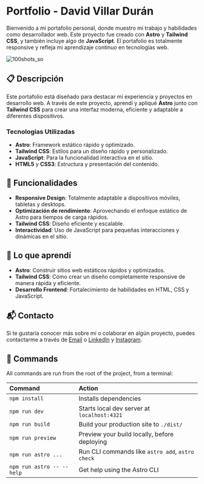 # Portfolio - David Villar Durán

Bienvenido a mi portafolio personal, donde muestro mi trabajo y habilidades como desarrollador web. Este proyecto fue creado con **Astro** y **Tailwind CSS**, y también incluye algo de **JavaScript**. El portafolio es totalmente responsive y refleja mi aprendizaje continuo en tecnologías web.

![100shots_so](https://raw.githubusercontent.com/davidvillard/porfolio-davidvillard/refs/heads/main/public/projects/svgl.webp)

## 📋 Descripción

Este portafolio está diseñado para destacar mi experiencia y proyectos en desarrollo web. A través de este proyecto, aprendí y apliqué **Astro** junto con **Tailwind CSS** para crear una interfaz moderna, eficiente y adaptable a diferentes dispositivos.

### Tecnologías Utilizadas

- **Astro**: Framework estático rápido y optimizado.
- **Tailwind CSS**: Estilos para un diseño rápido y personalizado.
- **JavaScript**: Para la funcionalidad interactiva en el sitio.
- **HTML5** y **CSS3**: Estructura y presentación del contenido.
  
## 🚀 Funcionalidades

- **Responsive Design**: Totalmente adaptable a dispositivos móviles, tabletas y desktops.
- **Optimización de rendimiento**: Aprovechando el enfoque estático de Astro para tiempos de carga rápidos.
- **Tailwind CSS**: Diseño eficiente y escalable.
- **Interactividad**: Uso de JavaScript para pequeñas interacciones y dinámicas en el sitio.

## 🌱 Lo que aprendí

- **Astro**: Construir sitios web estáticos rápidos y optimizados.
- **Tailwind CSS**: Cómo crear un diseño completamente responsive de manera rápida y eficiente.
- **Desarrollo Frontend**: Fortalecimiento de habilidades en HTML, CSS y JavaScript.

## 📬 Contacto

Si te gustaría conocer más sobre mí o colaborar en algún proyecto, puedes contactarme a través de [Email](mailto:davidvillard6@gmail.com)
 o [LinkedIn](https://www.linkedin.com/in/davidvillard/) y [Instagram](https://www.instagram.com/davidvillardd/).


## 🧞 Commands

All commands are run from the root of the project, from a terminal:

| Command                   | Action                                           |
| :------------------------ | :----------------------------------------------- |
| `npm install`             | Installs dependencies                            |
| `npm run dev`             | Starts local dev server at `localhost:4321`      |
| `npm run build`           | Build your production site to `./dist/`          |
| `npm run preview`         | Preview your build locally, before deploying     |
| `npm run astro ...`       | Run CLI commands like `astro add`, `astro check` |
| `npm run astro -- --help` | Get help using the Astro CLI                     |
